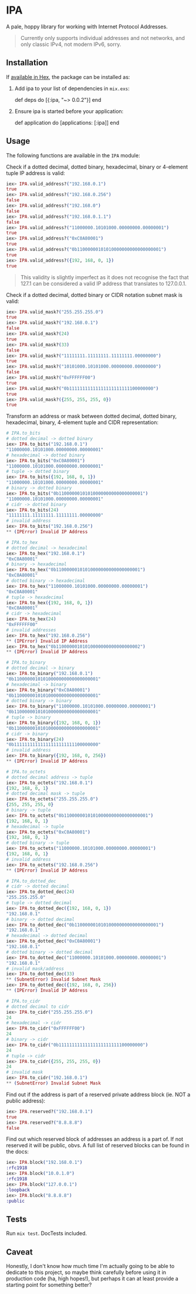 # IPA

A pale, hoppy library for working with Internet Protocol Addresses.

> Currently only supports individual addresses and not networks, and only
> classic IPv4, not modern IPv6, sorry.

## Installation

If [available in Hex](https://hex.pm/docs/publish), the package can be installed as:

  1. Add ipa to your list of dependencies in `mix.exs`:

        def deps do
          [{:ipa, "~> 0.0.2"}]
        end

  2. Ensure ipa is started before your application:

        def application do
          [applications: [:ipa]]
        end

## Usage

The following functions are available in the `IPA` module:

Check if a dotted decimal, dotted binary, hexadecimal, binary
or 4-element tuple IP address is valid:

```elixir
iex> IPA.valid_address?("192.168.0.1")
true
iex> IPA.valid_address?("192.168.0.256")
false
iex> IPA.valid_address?("192.168.0")
false
iex> IPA.valid_address?("192.168.0.1.1")
false
iex> IPA.valid_address?("11000000.10101000.00000000.00000001")
true
iex> IPA.valid_address?("0xC0A80001")
true
iex> IPA.valid_address?("0b11000000101010000000000000000001")
true
iex> IPA.valid_address?({192, 168, 0, 1})
true
```

> This validity is slightly imperfect as it does not recognise
> the fact that 127.1 can be considered a valid IP address
> that translates to 127.0.0.1.

Check if a dotted decimal, dotted binary or CIDR notation subnet mask is valid:

```elixir
iex> IPA.valid_mask?("255.255.255.0")
true
iex> IPA.valid_mask?("192.168.0.1")  
false
iex> IPA.valid_mask?(24)             
true
iex> IPA.valid_mask?(33)             
false
iex> IPA.valid_mask?("11111111.11111111.11111111.00000000")
true
iex> IPA.valid_mask?("10101000.10101000.00000000.00000000")
false
iex> IPA.valid_mask?("0xFFFFFF00")
true
iex> IPA.valid_mask?("0b11111111111111111111111100000000")
true
iex> IPA.valid_mask?({255, 255, 255, 0})
true
```

Transform an address or mask between dotted decimal, dotted binary, hexadecimal, binary, 4-element tuple and CIDR representation:

```elixir
# IPA.to_bits
# dotted decimal -> dotted binary
iex> IPA.to_bits("192.168.0.1")
"11000000.10101000.00000000.00000001"
# hexadecimal -> dotted binary
iex> IPA.to_bits("0xC0A80001")
"11000000.10101000.00000000.00000001"
# tuple -> dotted binary
iex> IPA.to_bits({192, 168, 0, 1})
"11000000.10101000.00000000.00000001"
# binary -> dotted binary
iex> IPA.to_bits("0b11000000101010000000000000000001")
"11000000.10101000.00000000.00000001"
# cidr -> dotted binary
iex> IPA.to_bits(24)
"11111111.11111111.11111111.00000000"
# invalid address
iex> IPA.to_bits("192.168.0.256")
** (IPError) Invalid IP Address

# IPA.to_hex
# dotted decimal -> hexadecimal
iex> IPA.to_hex("192.168.0.1")
"0xC0A80001"
# binary -> hexadecimal
iex> IPA.to_hex("0b11000000101010000000000000000001")
"0xC0A80001"
# dotted binary -> hexadecimal
iex> IPA.to_hex("11000000.10101000.00000000.00000001")
"0xC0A80001"
# tuple -> hexadecimal
iex> IPA.to_hex({192, 168, 0, 1})
"0xC0A80001"
# cidr -> hexadecimal
iex> IPA.to_hex(24)
"0xFFFFFF00"
# invalid addresses
iex> IPA.to_hex("192.168.0.256")
** (IPError) Invalid IP Address
iex> IPA.to_hex("0b11000000101010000000000000000002")
** (IPError) Invalid IP Address

# IPA.to_binary
# dotted decimal -> binary
iex> IPA.to_binary("192.168.0.1")
"0b11000000101010000000000000000001"
# hexadecimal -> binary
iex> IPA.to_binary("0xC0A80001")
"0b11000000101010000000000000000001"
# dotted binary -> binary
iex> IPA.to_binary("11000000.10101000.00000000.00000001")
"0b11000000101010000000000000000001"
# tuple -> binary
iex> IPA.to_binary({192, 168, 0, 1})
"0b11000000101010000000000000000001"
# cidr -> binary
iex> IPA.to_binary(24)
"0b11111111111111111111111100000000"
# invalid address
iex> IPA.to_binary({192, 168, 0, 256})
** (IPError) Invalid IP Address

# IPA.to_octets
# dotted decimal address -> tuple
iex> IPA.to_octets("192.168.0.1")
{192, 168, 0, 1}
# dotted decimal mask -> tuple
iex> IPA.to_octets("255.255.255.0")
{255, 255, 255, 0}
# binary -> tuple
iex> IPA.to_octets("0b11000000101010000000000000000001")
{192, 168, 0, 1}
# hexadecimal -> tuple
iex> IPA.to_octets("0xC0A80001")
{192, 168, 0, 1}
# dotted binary -> tuple
iex> IPA.to_octets("11000000.10101000.00000000.00000001")
{192, 168, 0, 1}
# invalid address
iex> IPA.to_octets("192.168.0.256")
** (IPError) Invalid IP Address

# IPA.to_dotted_dec
# cidr -> dotted decimal
iex> IPA.to_dotted_dec(24)
"255.255.255.0"
# tuple -> dotted decimal
iex> IPA.to_dotted_dec({192, 168, 0, 1})
"192.168.0.1"
# binary -> dotted decimal
iex> IPA.to_dotted_dec("0b11000000101010000000000000000001")
"192.168.0.1"
# hexadecimal -> dotted decimal
iex> IPA.to_dotted_dec("0xC0A80001")
"192.168.0.1"
# dotted binary -> dotted decimal
iex> IPA.to_dotted_dec("11000000.10101000.00000000.00000001")
"192.168.0.1"
# invalid mask/address
iex> IPA.to_dotted_dec(33)
** (SubnetError) Invalid Subnet Mask
iex> IPA.to_dotted_dec({192, 168, 0, 256})
** (IPError) Invalid IP Address

# IPA.to_cidr
# dotted decimal to cidr
iex> IPA.to_cidr("255.255.255.0")
24
# hexadecimal -> cidr
iex> IPA.to_cidr("0xFFFFFF00")
24
# binary -> cidr
iex> IPA.to_cidr("0b11111111111111111111111100000000")
24
# tuple -> cidr
iex> IPA.to_cidr({255, 255, 255, 0})
24
# invalid mask
iex> IPA.to_cidr("192.168.0.1")
** (SubnetError) Invalid Subnet Mask
```

Find out if the address is part of a reserved private address block
(ie. NOT a public address):

```elixir
iex> IPA.reserved?("192.168.0.1")
true
iex> IPA.reserved?("8.8.8.8")    
false
```

Find out which reserved block of addresses an address is a part of.
If not reserved it will be public, obvs.  A full list of reserved
blocks can be found in the docs:

```elixir
iex> IPA.block("192.168.0.1")
:rfc1918
iex> IPA.block("10.0.1.0")   
:rfc1918
iex> IPA.block("127.0.0.1")  
:loopback
iex> IPA.block("8.8.8.8")    
:public
```

## Tests

Run `mix test`. DocTests included.

## Caveat

Honestly, I don't know how much time I'm actually going to be able to dedicate
to this project, so maybe think carefully before using it in production code
(ha, high hopes!), but perhaps it can at least provide a starting point for
something better?

